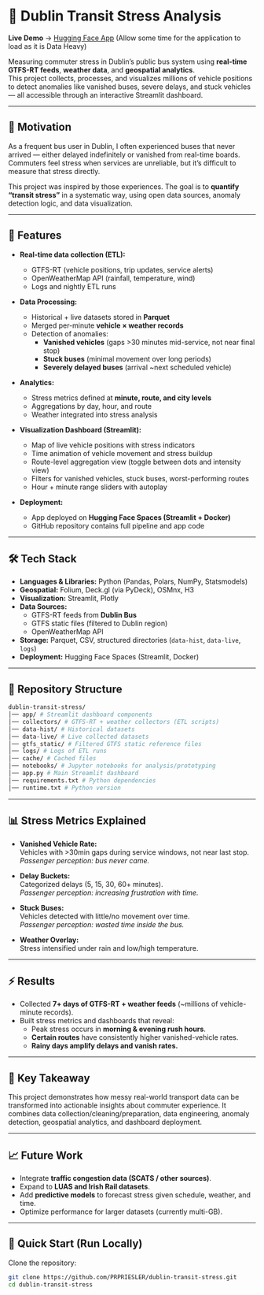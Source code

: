 # 🚌 Dublin Transit Stress Analysis

**Live Demo** → [Hugging Face App](https://akii0-dublin-stress-analysis.hf.space/) (Allow some time for the application to load as it is Data Heavy)

Measuring commuter stress in Dublin’s public bus system using **real-time GTFS-RT feeds**, **weather data**, and **geospatial analytics**.  
This project collects, processes, and visualizes millions of vehicle positions to detect anomalies like vanished buses, severe delays, and stuck vehicles — all accessible through an interactive Streamlit dashboard.

---

## 📌 Motivation

As a frequent bus user in Dublin, I often experienced buses that never arrived — either delayed indefinitely or vanished from real-time boards. Commuters feel stress when services are unreliable, but it’s difficult to measure that stress directly.

This project was inspired by those experiences. The goal is to **quantify “transit stress”** in a systematic way, using open data sources, anomaly detection logic, and data visualization.

---

## 🚀 Features

- **Real-time data collection (ETL):**

  - GTFS-RT (vehicle positions, trip updates, service alerts)
  - OpenWeatherMap API (rainfall, temperature, wind)
  - Logs and nightly ETL runs

- **Data Processing:**

  - Historical + live datasets stored in **Parquet**
  - Merged per-minute **vehicle × weather records**
  - Detection of anomalies:
    - **Vanished vehicles** (gaps >30 minutes mid-service, not near final stop)
    - **Stuck buses** (minimal movement over long periods)
    - **Severely delayed buses** (arrival ~next scheduled vehicle)

- **Analytics:**

  - Stress metrics defined at **minute, route, and city levels**
  - Aggregations by day, hour, and route
  - Weather integrated into stress analysis

- **Visualization Dashboard (Streamlit):**

  - Map of live vehicle positions with stress indicators
  - Time animation of vehicle movement and stress buildup
  - Route-level aggregation view (toggle between dots and intensity view)
  - Filters for vanished vehicles, stuck buses, worst-performing routes
  - Hour + minute range sliders with autoplay

- **Deployment:**
  - App deployed on **Hugging Face Spaces (Streamlit + Docker)**
  - GitHub repository contains full pipeline and app code

---

## 🛠️ Tech Stack

- **Languages & Libraries:** Python (Pandas, Polars, NumPy, Statsmodels)
- **Geospatial:** Folium, Deck.gl (via PyDeck), OSMnx, H3
- **Visualization:** Streamlit, Plotly
- **Data Sources:**
  - GTFS-RT feeds from **Dublin Bus**
  - GTFS static files (filtered to Dublin region)
  - OpenWeatherMap API
- **Storage:** Parquet, CSV, structured directories (`data-hist`, `data-live`, `logs`)
- **Deployment:** Hugging Face Spaces (Streamlit, Docker)

---

## 📂 Repository Structure

```bash
dublin-transit-stress/
│── app/ # Streamlit dashboard components
│── collectors/ # GTFS-RT + weather collectors (ETL scripts)
│── data-hist/ # Historical datasets
│── data-live/ # Live collected datasets
│── gtfs_static/ # Filtered GTFS static reference files
│── logs/ # Logs of ETL runs
│── cache/ # Cached files
│── notebooks/ # Jupyter notebooks for analysis/prototyping
│── app.py # Main Streamlit dashboard
│── requirements.txt # Python dependencies
│── runtime.txt # Python version
```

---

## 📊 Stress Metrics Explained

- **Vanished Vehicle Rate:**  
  Vehicles with >30min gaps during service windows, not near last stop.  
  _Passenger perception: bus never came._

- **Delay Buckets:**  
  Categorized delays (5, 15, 30, 60+ minutes).  
  _Passenger perception: increasing frustration with time._

- **Stuck Buses:**  
  Vehicles detected with little/no movement over time.  
  _Passenger perception: wasted time inside the bus._

- **Weather Overlay:**  
  Stress intensified under rain and low/high temperature.

---

## ⚡ Results

- Collected **7+ days of GTFS-RT + weather feeds** (~millions of vehicle-minute records).
- Built stress metrics and dashboards that reveal:
  - Peak stress occurs in **morning & evening rush hours**.
  - **Certain routes** have consistently higher vanished-vehicle rates.
  - **Rainy days amplify delays and vanish rates.**

---

## 🔑 Key Takeaway

This project demonstrates how messy real-world transport data can be transformed into actionable insights about commuter experience. It combines data collection/cleaning/preparation, data engineering, anomaly detection, geospatial analytics, and dashboard deployment.

---

## 📈 Future Work

- Integrate **traffic congestion data (SCATS / other sources)**.
- Expand to **LUAS and Irish Rail datasets**.
- Add **predictive models** to forecast stress given schedule, weather, and time.
- Optimize performance for larger datasets (currently multi-GB).

---

## 🚀 Quick Start (Run Locally)

Clone the repository:

```bash
git clone https://github.com/PRPRIESLER/dublin-transit-stress.git
cd dublin-transit-stress
```
